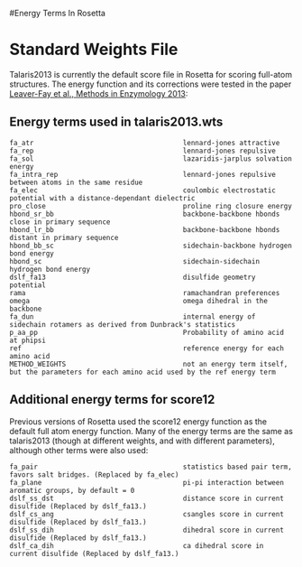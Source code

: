 #Energy Terms In Rosetta 

Standard Weights File
=====================

Talaris2013 is currently the default score file in Rosetta for scoring full-atom structures.
The energy function and its corrections were tested in the paper [Leaver-Fay et al., Methods in Enzymology 2013](http://www.ncbi.nlm.nih.gov/pmc/articles/PMC3724755/): 

Energy terms used in talaris2013.wts
-------------------------------------

```
fa_atr                                     lennard-jones attractive
fa_rep                                     lennard-jones repulsive
fa_sol                                     lazaridis-jarplus solvation energy
fa_intra_rep                               lennard-jones repulsive between atoms in the same residue
fa_elec                                    coulombic electrostatic potential with a distance-dependant dielectric   
pro_close                                  proline ring closure energy
hbond_sr_bb                                backbone-backbone hbonds close in primary sequence
hbond_lr_bb                                backbone-backbone hbonds distant in primary sequence
hbond_bb_sc                                sidechain-backbone hydrogen bond energy
hbond_sc                                   sidechain-sidechain hydrogen bond energy
dslf_fa13                                  disulfide geometry potential 
rama                                       ramachandran preferences
omega                                      omega dihedral in the backbone
fa_dun                                     internal energy of sidechain rotamers as derived from Dunbrack's statistics
p_aa_pp                                    Probability of amino acid at phipsi
ref                                        reference energy for each amino acid
METHOD_WEIGHTS                             not an energy term itself, but the parameters for each amino acid used by the ref energy term 
```

Additional energy terms for score12
-----------------------------------

Previous versions of Rosetta used the score12 energy function as the default full atom energy function. Many of the energy terms are the same as talaris2013 (though at different weights, and with different parameters), although other terms were also used:

```
fa_pair                                    statistics based pair term, favors salt bridges. (Replaced by fa_elec)
fa_plane                                   pi-pi interaction between aromatic groups, by default = 0
dslf_ss_dst                                distance score in current disulfide (Replaced by dslf_fa13.)
dslf_cs_ang                                csangles score in current disulfide (Replaced by dslf_fa13.)
dslf_ss_dih                                dihedral score in current disulfide (Replaced by dslf_fa13.) 
dslf_ca_dih                                ca dihedral score in current disulfide (Replaced by dslf_fa13.)
```
